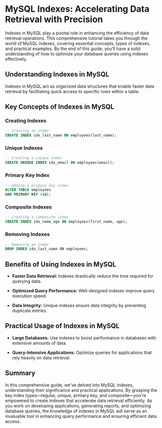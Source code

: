 # MySQL Indexes: Accelerating Data Retrieval with Precision

Indexes in MySQL play a pivotal role in enhancing the efficiency of data retrieval operations. This comprehensive tutorial takes you through the world of MySQL indexes, covering essential concepts, types of indexes, and practical examples. By the end of this guide, you'll have a solid understanding of how to optimize your database queries using indexes effectively.

## Understanding Indexes in MySQL

Indexes in MySQL act as organized data structures that enable faster data retrieval by facilitating quick access to specific rows within a table.

## Key Concepts of Indexes in MySQL

### Creating Indexes

```sql
-- Creating an index
CREATE INDEX idx_last_name ON employees(last_name);
```

### Unique Indexes

```sql
-- Creating a unique index
CREATE UNIQUE INDEX idx_email ON employees(email);
```

### Primary Key Index

```sql
-- Adding a primary key index
ALTER TABLE employees
ADD PRIMARY KEY (id);
```

### Composite Indexes

```sql
-- Creating a composite index
CREATE INDEX idx_name_age ON employees(first_name, age);
```

### Removing Indexes

```sql
-- Removing an index
DROP INDEX idx_last_name ON employees;
```

## Benefits of Using Indexes in MySQL

- **Faster Data Retrieval:** Indexes drastically reduce the time required for querying data.

- **Optimized Query Performance:** Well-designed indexes improve query execution speed.

- **Data Integrity:** Unique indexes ensure data integrity by preventing duplicate entries.

## Practical Usage of Indexes in MySQL

- **Large Databases:** Use indexes to boost performance in databases with extensive amounts of data.

- **Query-Intensive Applications:** Optimize queries for applications that rely heavily on data retrieval.

## Summary

In this comprehensive guide, we've delved into MySQL indexes, understanding their significance and practical applications. By grasping the key index types—regular, unique, primary key, and composite—you're empowered to create indexes that accelerate data retrieval efficiently. As you work on developing applications, generating reports, and optimizing database queries, the knowledge of indexes in MySQL will serve as an invaluable tool in enhancing query performance and ensuring efficient data access.
